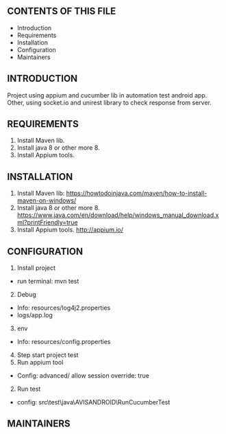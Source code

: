 CONTENTS OF THIS FILE
---------------------

 * Introduction
 * Requirements
 * Installation
 * Configuration
 * Maintainers


INTRODUCTION
------------
Project using appium and cucumber lib in automation test android app. Other, using socket.io and unirest library to check response from server.

REQUIREMENTS
------------

1. Install Maven lib.
2. Install java 8 or other more 8.
3. Install Appium tools.

INSTALLATION
------------

1. Install Maven lib: https://howtodoinjava.com/maven/how-to-install-maven-on-windows/
2. Install java 8 or other more 8. https://www.java.com/en/download/help/windows_manual_download.xml?printFriendly=true
3. Install Appium tools. http://appium.io/


CONFIGURATION
-------------
1. Install project
- run terminal: mvn test
 
2. Debug
- Info: resources/log4j2.properties
- logs/app.log
 
3. env
- Info: resources/config.properties
 
4. Step start project test
1. Run appium tool
- Config: advanced/ allow session override: true

2. Run test
- config: src\test\java\AVISANDROID\RunCucumberTest

MAINTAINERS
-----------
